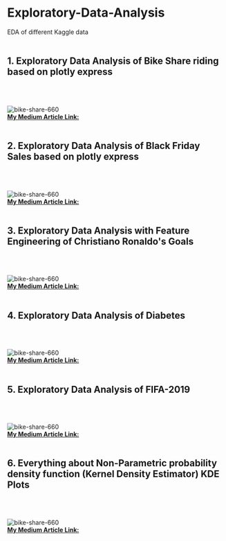 # Exploratory-Data-Analysis
EDA of different Kaggle data <br/><br/>
<h2> 1. Exploratory Data Analysis of Bike Share riding based on plotly express</h2> <br/><br/>

![bike-share-660](https://user-images.githubusercontent.com/41751718/151131437-d310fad2-0944-4dda-a850-2efb4849ddad.jpg) <br/>
<b> [My Medium Article Link:](https://medium.com/@pritul.dave/exploratory-data-analysis-of-bike-share-riding-based-on-plotly-express-5a5e5d726281) </b>
<br/>
<br/>
<h2> 2. Exploratory Data Analysis of Black Friday Sales based on plotly express</h2> <br/><br/>

![bike-share-660](https://miro.medium.com/max/1400/1*_2_C7lkLvNqA8-LhTdgjHA.jpeg) <br/>
<b> [My Medium Article Link:](https://medium.com/@pritul.dave/exploratory-data-analysis-of-black-friday-sales-using-plotly-python-b2f14ca24bfc) </b>
<br/>
<br/>
<h2> 3. Exploratory Data Analysis with Feature Engineering of Christiano Ronaldo's Goals </h2> <br/> <br/>

![bike-share-660](https://miro.medium.com/max/1228/0*OTy5OShbYlt0F8l6.jpg) <br/>
<b> [My Medium Article Link:](https://medium.com/@pritul.dave/exploratory-data-analysis-of-christiano-ronaldos-goals-b97e726d41b6) </b>
<br/>
<br/>
<h2> 4. Exploratory Data Analysis of Diabetes </h2> <br/> <br/>

![bike-share-660](https://miro.medium.com/proxy/1*yv2l4GTRMJi09qPsszb9WQ.png) <br/>
<b> [My Medium Article Link:](https://medium.com/@pritul.dave/exploratory-data-analysis-diabetes-3ec1fc804b4b) </b>
<br/>
<br/>
<h2> 5. Exploratory Data Analysis of FIFA-2019 </h2> <br/> <br/>

![bike-share-660](https://miro.medium.com/max/700/1*yaaWHa7e6efoK2pNU4GOtQ.png) <br/>
<b> [My Medium Article Link:](https://medium.com/@pritul.dave/indepth-analysis-of-fifa-2019-using-plotly-and-predicting-the-player-value-for-bargaining-using-b5fd04520224) </b>
<br/>
<br/>
<h2> 6. Everything about Non-Parametric probability density function (Kernel Density Estimator) KDE Plots </h2> <br/> <br/>

![bike-share-660](https://miro.medium.com/max/1400/1*T5fOjqHDFdkf06ausmCLvg.png) <br/>
<b> [My Medium Article Link:](https://medium.com/@pritul.dave/everything-about-non-parametric-probability-density-function-kernel-density-estimator-kde-plots-a6e709d5bcf9) </b>
<br/>
<br/>
